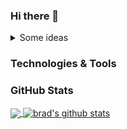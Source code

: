 ### Hi there 👋

<details>
  <summary>Some ideas<summary>
</details>


### Technologies & Tools


### GitHub Stats

<a href="https//:github.com/Bwhiting1/Bwhiting1">
         <img align="center" src ="https://github.com-readme-stats.vercel.app/api/top-langs/?username=Bwhiting1&hide=html&titile_color=ffffff&text_color=c9cacc&icon_color=2bbc8a&bg_color=1d1f21" />
</a>
<a href="https//:github.com/Bwhiting1/Bwhiting1">
    <img align="center" src="http://github-readme-stats.vercel.app/api?username=Bwhiting1&show_icons=true&line_height=27&count_private=true&title_color=ffffff&text_color=c9cacc&icon_color=2bbc8a&bg_color=1d1f21" alt="brad's github stats"/>
</a>
<!--
**Bwhiting1/Bwhiting1** is a ✨ _special_ ✨ repository because its `README.md` (this file) appears on your GitHub profile.

Here are some ideas to get you started:

- 🔭 I’m currently working on ...
- 🌱 I’m currently learning ...
- 👯 I’m looking to collaborate on ...
- 🤔 I’m looking for help with ...
- 💬 Ask me about ...
- 📫 How to reach me: ...
- 😄 Pronouns: ...
- ⚡ Fun fact: ...
-->
